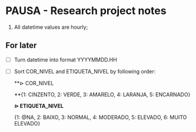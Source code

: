 # PAUSA - Research project notes

1. All datetime values are hourly;

## For later

- [ ] Turn datetime into format YYYYMMDD.HH
- [ ] Sort COR_NIVEL and ETIQUETA_NIVEL by following order:

  **$\triangleright$ COR_NIVEL

  **{1: CINZENTO, 2: VERDE, 3: AMARELO, 4: LARANJA, 5: ENCARNADO}

  **$\triangleright$ ETIQUETA_NIVEL**

  {1: @NA, 2: BAIXO, 3: NORMAL, 4: MODERADO, 5: ELEVADO, 6: MUITO ELEVADO}
